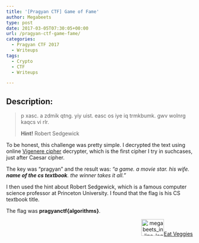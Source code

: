 ```yaml
---
title: '[Pragyan CTF] Game of Fame'
author: Megabeets
type: post
date: 2017-03-05T07:30:05+00:00
url: /pragyan-ctf-game-fame/
categories:
  - Pragyan CTF 2017
  - Writeups
tags:
  - Crypto
  - CTF
  - Writeups

---
```

## Description:

> p xasc. a zdmik qtng. yiy uist. easc os iye iq trmkbumk. gwv wolnrg kaqcs vi rlr.
> 
> **Hint!** Robert Sedgewick

To be honest, this challenge was pretty simple. I decrypted the text using online [Vigenere cipher][1] decrypter, which is the first cipher I try in suchcases, just after Caesar cipher.

The key was &#8220;pragyan&#8221; and the result was: _&#8220;a game. a movie star. his wife. **name of the cs textbook**. the winner takes it all.&#8221;_

I then used the hint about Robert Sedgewick, which is a famous computer science professor at Princeton University. I found that the flag is his CS textbook title.

The flag was **pragyanctf{algorithms}**.

<div class="nf-post-footer">
  <p style="text-align: right">
    <a href="https://www.megabeets.net/about.html#vegan"><img class="wp-image-149 alignnone" src="https://www.megabeets.net/uploads/megabeets_inline_logo.png" alt="megabeets_inline_logo" width="61" height="45" />Eat Veggies</a>
  </p>
</div>

 [1]: https://www.guballa.de/vigenere-solver
